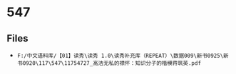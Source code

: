 # 547

## Files

- `F:/中文语料库/【01】读秀\读秀 1.0\读秀补充库（REPEAT）\数据009\新书0925\新书0920\117\547\11754727_高洁无私的襟怀：知识分子的楷模蒋筑英.pdf`
